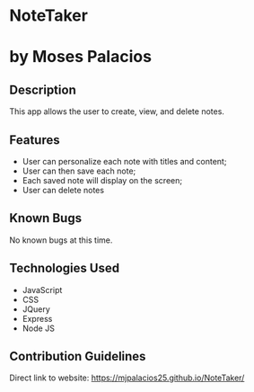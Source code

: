 # NoteTaker
# by Moses Palacios

## Description
This app allows the user to create, view, and delete notes.

## Features
* User can personalize each note with titles and content;
* User can then save each note;
* Each saved note will display on the screen;
* User can delete notes

## Known Bugs
No known bugs at this time. 

## Technologies Used
* JavaScript 
* CSS
* JQuery
* Express
* Node JS

## Contribution Guidelines
Direct link to website: https://mjpalacios25.github.io/NoteTaker/




